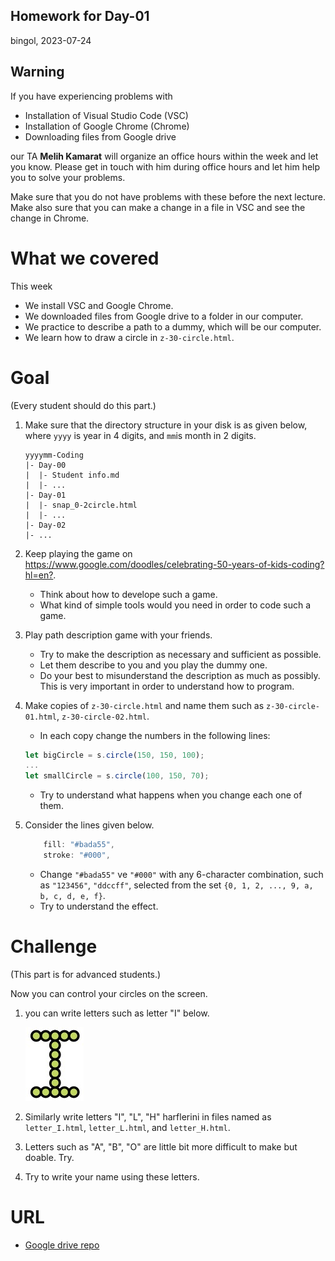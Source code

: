 Homework for Day-01
---
bingol, 2023-07-24

## Warning
If you have experiencing problems with

- Installation of Visual Studio Code (VSC)
- Installation of Google Chrome (Chrome)
- Downloading files from Google drive 

our TA **Melih Kamarat** will organize an office hours within the week and let you know. Please get in touch with him during office hours and let him help you to solve your problems.

Make sure that you do not have problems with these before the next lecture. Make also sure that you can make a change in a file in VSC and see the change in Chrome.


# What we covered
This week

- We install VSC and Google Chrome.
- We downloaded files from Google drive to a folder in our computer. 
- We practice to describe a path to a dummy, which will be our computer.
- We learn how to draw a circle in `z-30-circle.html`.




# Goal
(Every student should do this part.)

1. Make sure that the directory structure in your disk is as given below, where 
`yyyy` is year in 4 digits, and 
`mm`is month in 2 digits.

	```
	yyyymm-Coding
	|- Day-00
	|  |- Student info.md
	|  |- ...
	|- Day-01
	|  |- snap_0-2circle.html
	|  |- ...
	|- Day-02
	|- ...
	```

1. Keep playing the game on <https://www.google.com/doodles/celebrating-50-years-of-kids-coding?hl=en?>.
	- Think about how to develope such a game.
	- What kind of simple tools would you need in order to code such a game.

1. Play path description game with your friends. 
	- Try to make the description as necessary and sufficient as possible. 
	- Let them describe to you and you play the dummy one. 
	- Do your best to misunderstand the description as much as possibly. This is very important in order to understand how to program.



1. Make copies of `z-30-circle.html` and name them such as
`z-30-circle-01.html`,
`z-30-circle-02.html`.
	- In each copy change the numbers in the following lines:

	```js
	let bigCircle = s.circle(150, 150, 100);
	...
	let smallCircle = s.circle(100, 150, 70);
	```

	- Try to understand what happens when you change each one of them.
	
1. Consider the lines given below. 

	```js
        fill: "#bada55",
        stroke: "#000",
	```

	- Change `"#bada55"` ve `"#000"` with any 6-character combination, such as `"123456"`, `"ddccff"`, selected from the set 
`{0, 1, 2, ..., 9, a, b, c, d, e, f}`.
	- Try to understand the effect.
   




# Challenge
(This part is for advanced students.)

Now you can control your circles on the screen.


1.  you can write letters such as letter "I" below.

	![aa](z_homework-day-01-letter_I.jpg)

1. Similarly write letters "I", "L", "H" harflerini in files named as `letter_I.html`, `letter_L.html`, and `letter_H.html`.

1. Letters such as "A", "B", "O" are little bit more difficult to make but doable. Try.

1. Try to write your name using these letters.


# URL

- [Google drive repo](---)